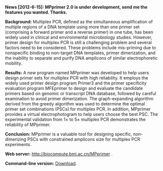 **News [2012-6-15]: MPprimer 2.0 is under development, send me the features you wanted. Thanks.**

**Background:** Multiplex PCR, defined as the simultaneous amplification of multiple regions of a DNA template using more than one primer set (comprising a forward primer and a reverse primer) in one tube, has been widely used in clinical and environmental microbiology studies. However, primer design for multiplex PCR is still a challenging problem and several factors need to be considered. These problems include mis-priming due to nonspecific binding to non-target DNA templates, primer dimerization, and the inability to separate and purify DNA amplicons of similar electrophoretic mobility.


**Results:** A new program named MPprimer was developed to help users design primer sets for multiplex PCR with high reliability. It employs the widely used primer design program Primer3 and the primer specificity evaluation program MFEprimer to design and evaluate the candidate primers based on genomic or transcript DNA database, followed by careful examination to avoid primer dimerization. The graph-expanding algorithm derived from the greedy algorithm was used to determine the optimal primer set combinations (PSCs) for multiplex PCR. In addition, MPprimer provides a virtual electrophotogram to help users choose the best PSC. The experimental validation from 1× to 5× multiplex PCR demonstrates the reliability of MPprimer.


**Conclusion:** MPprimer is a valuable tool for designing specific, non-dimerizing PSCs with constrained amplicons size for multiplex PCR experiments.

**Web server:** http://biocompute.bmi.ac.cn/MPprimer .

**Command-line version:** [Download](http://code.google.com/p/mpprimer/downloads/list).